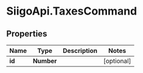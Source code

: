 # SiigoApi.TaxesCommand

## Properties

Name | Type | Description | Notes
------------ | ------------- | ------------- | -------------
**id** | **Number** |  | [optional] 


